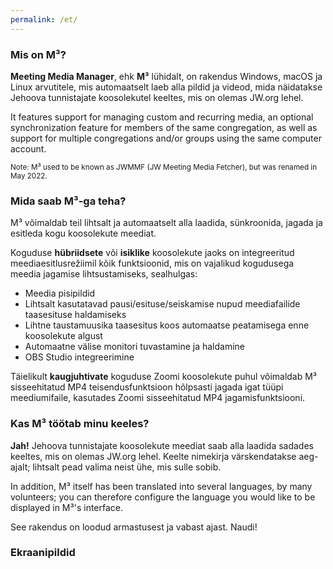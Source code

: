 ```yaml
---
permalink: /et/
---
```

  
### Mis on M³?

**Meeting Media Manager**, ehk **M³** lühidalt, on rakendus Windows, macOS ja Linux arvutitele, mis automaatselt laeb alla pildid ja videod, mida näidatakse Jehoova tunnistajate koosolekutel keeltes, mis on olemas JW.org lehel.

It features support for managing custom and recurring media, an optional synchronization feature for members of the same congregation, as well as support for multiple congregations and/or groups using the same computer account.

<sup>Note: M³ used to be known as JWMMF (JW Meeting Media Fetcher), but was renamed in May 2022.</sup>

### Mida saab M³-ga teha?

M³ võimaldab teil lihtsalt ja automaatselt alla laadida, sünkroonida, jagada ja esitleda kogu koosolekute meediat.

Koguduse **hübriidsete** või **isiklike** koosolekute jaoks on integreeritud meediaesitlusrežiimil kõik funktsioonid, mis on vajalikud kogudusega meedia jagamise lihtsustamiseks, sealhulgas:

- Meedia pisipildid
- Lihtsalt kasutatavad pausi/esituse/seiskamise nupud meediafailide taasesituse haldamiseks
- Lihtne taustamuusika taasesitus koos automaatse peatamisega enne koosolekute algust
- Automaatne välise monitori tuvastamine ja haldamine
- OBS Studio integreerimine

Täielikult **kaugjuhtivate** koguduse Zoomi koosolekute puhul võimaldab M³ sisseehitatud MP4 teisendusfunktsioon hõlpsasti jagada igat tüüpi meediumifaile, kasutades Zoomi sisseehitatud MP4 jagamisfunktsiooni.

### Kas M³ töötab minu keeles?

**Jah!** Jehoova tunnistajate koosolekute meediat saab alla laadida sadades keeltes, mis on olemas JW.org lehel. Keelte nimekirja värskendatakse aeg-ajalt; lihtsalt pead valima neist ühe, mis sulle sobib.

In addition, M³ itself has been translated into several languages, by many volunteers; you can therefore configure the language you would like to be displayed in M³'s interface.

See rakendus on loodud armastusest ja vabast ajast. Naudi!

### Ekraanipildid
